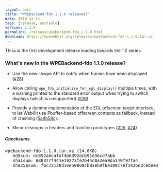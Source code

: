 ```yaml
---
layout: post
title: "WPEBackend-fdo 1.1.0 released!"
date: 2018-12-14
tags: [release, unstable]
version: 1.1.0
permalink: /release/wpebackend-fdo-1.1.0.html
download: https://wpewebkit.org/releases/wpebackend-fdo-1.1.0.tar.xz
---
```


Thiss is the first development release leading towards the 1.2 series.

### What's new in the WPEBackend-fdo 1.1.0 release?

- Use the new libwpe API to notify when frames have been displayed
  ([#28](https://github.com/Igalia/WPEBackend-fdo/pull/28)).

- Allow calling `wpe_fdo_initialize_for_egl_display()` multiple times, with a
  warning printed to the standard error output when trying to switch displays
  (which is unsupported)
  ([#26](https://github.com/Igalia/WPEBackend-fdo/pull/26)).

- Provide a dummy implementation of the EGL offscreen target interface, to let
  WebKit use Pbuffer-based offscreen contexts as fallback, instead of crashing
  ([5a4b58c](https://github.com/Igalia/WPEBackend-fdo/commit/5a4b58c7d6a70068d13b8404a0c970b03a856119)).

- Minor cleanups in headers and function prototypes
  ([#25](https://github.com/Igalia/WPEBackend-fdo/pull/25),
  [#24](https://github.com/Igalia/WPEBackend-fdo/pull/24)).


##### Checksums

<pre>
wpebackend-fdo-1.1.0.tar.xz (24.6KB)
   md5sum: dc852a6cafaf4b6392dcb91e36cd7abb
   sha1sum: 688377f441e19273fe2b44c0a2ea9da149f97fa4
   sha256sum: f6c72130d16e50860cb83eb0f6e109c76f1826d2c6bee39025fb3651941761e7
</pre>
